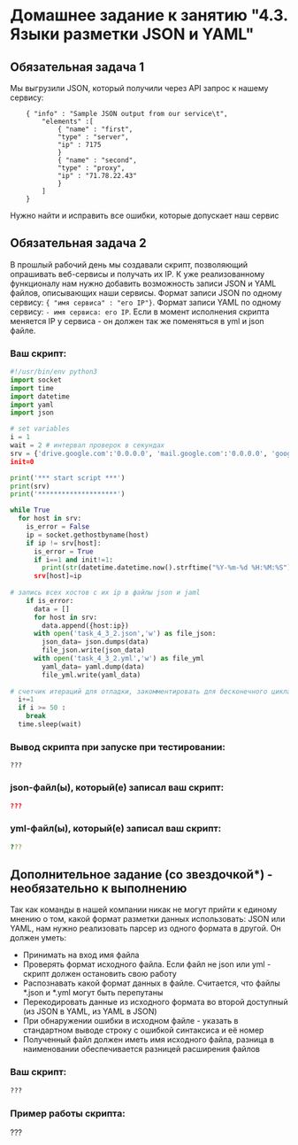 # Домашнее задание к занятию "4.3. Языки разметки JSON и YAML"


## Обязательная задача 1
Мы выгрузили JSON, который получили через API запрос к нашему сервису:
```
    { "info" : "Sample JSON output from our service\t",
        "elements" :[
            { "name" : "first",
            "type" : "server",
            "ip" : 7175 
            }
            { "name" : "second",
            "type" : "proxy",
            "ip" : "71.78.22.43"
            }
        ]
    }
```
  Нужно найти и исправить все ошибки, которые допускает наш сервис

## Обязательная задача 2
В прошлый рабочий день мы создавали скрипт, позволяющий опрашивать веб-сервисы и получать их IP. К уже реализованному функционалу нам нужно добавить возможность записи JSON и YAML файлов, описывающих наши сервисы. Формат записи JSON по одному сервису: `{ "имя сервиса" : "его IP"}`. Формат записи YAML по одному сервису: `- имя сервиса: его IP`. Если в момент исполнения скрипта меняется IP у сервиса - он должен так же поменяться в yml и json файле.

### Ваш скрипт:
```python
#!/usr/bin/env python3
import socket
import time
import datetime
import yaml
import json

# set variables
i = 1
wait = 2 # интервал проверок в секундах
srv = {'drive.google.com':'0.0.0.0', 'mail.google.com':'0.0.0.0', 'google.com':'0.0.$
init=0

print('*** start script ***')
print(srv)
print('********************')

while True
  for host in srv:
    is_error = False
    ip = socket.gethostbyname(host)
    if ip != srv[host]:
      is_error = True
      if i==1 and init!=1:
        print(str(datetime.datetime.now().strftime("%Y-%m-%d %H:%M:%S")) +' [ERROR] $
      srv[host]=ip
      
# запись всех хостов с их ip в файлы json и jaml
    if is_error:
      data = []  
      for host in srv:  
        data.append({host:ip})
      with open('task_4_3_2.json','w') as file_json:
        json_data= json.dumps(data)
        file_json.write(json_data)
      with open('task_4_3_2.yml','w') as file_yml
        yaml_data= yaml.dump(data)
        file_yml.write(yaml_data)
      
# счетчик итераций для отладки, закомментировать для бесконечного цикла 3 строки
  i+=1
  if i >= 50 :
    break
  time.sleep(wait)
```

### Вывод скрипта при запуске при тестировании:
```
???
```

### json-файл(ы), который(е) записал ваш скрипт:
```json
???
```

### yml-файл(ы), который(е) записал ваш скрипт:
```yaml
???
```

## Дополнительное задание (со звездочкой*) - необязательно к выполнению

Так как команды в нашей компании никак не могут прийти к единому мнению о том, какой формат разметки данных использовать: JSON или YAML, нам нужно реализовать парсер из одного формата в другой. Он должен уметь:
   * Принимать на вход имя файла
   * Проверять формат исходного файла. Если файл не json или yml - скрипт должен остановить свою работу
   * Распознавать какой формат данных в файле. Считается, что файлы *.json и *.yml могут быть перепутаны
   * Перекодировать данные из исходного формата во второй доступный (из JSON в YAML, из YAML в JSON)
   * При обнаружении ошибки в исходном файле - указать в стандартном выводе строку с ошибкой синтаксиса и её номер
   * Полученный файл должен иметь имя исходного файла, разница в наименовании обеспечивается разницей расширения файлов

### Ваш скрипт:
```python
???
```

### Пример работы скрипта:
???
